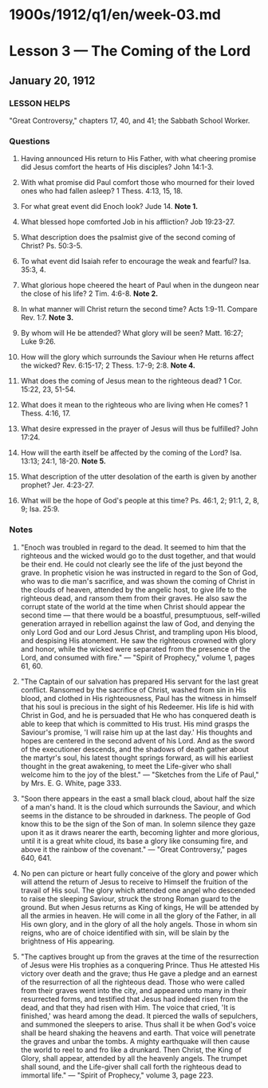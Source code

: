 # 1900s/1912/q1/en/week-03.md

# Lesson 3 — The Coming of the Lord
## January 20, 1912

### LESSON HELPS
"Great Controversy," chapters 17, 40, and 41; the Sabbath School Worker.

### Questions

1. Having announced His return to His Father, with what cheering promise did Jesus comfort the hearts of His disciples? John 14:1-3.

2. With what promise did Paul comfort those who mourned for their loved ones who had fallen asleep? 1 Thess. 4:13, 15, 18.

3. For what great event did Enoch look? Jude 14. **Note 1.**

4. What blessed hope comforted Job in his affliction? Job 19:23-27.

5. What description does the psalmist give of the second coming of Christ? Ps. 50:3-5.

6. To what event did Isaiah refer to encourage the weak and fearful? Isa. 35:3, 4.

7. What glorious hope cheered the heart of Paul when in the dungeon near the close of his life? 2 Tim. 4:6-8. **Note 2.**

8. In what manner will Christ return the second time? Acts 1:9-11. Compare Rev. 1:7. **Note 3.**

9. By whom will He be attended? What glory will be seen? Matt. 16:27; Luke 9:26.

10. How will the glory which surrounds the Saviour when He returns affect the wicked? Rev. 6:15-17; 2 Thess. 1:7-9; 2:8. **Note 4.**

11. What does the coming of Jesus mean to the righteous dead? 1 Cor. 15:22, 23, 51-54.

12. What does it mean to the righteous who are living when He comes? 1 Thess. 4:16, 17.

13. What desire expressed in the prayer of Jesus will thus be fulfilled? John 17:24.

14. How will the earth itself be affected by the coming of the Lord? Isa. 13:13; 24:1, 18-20. **Note 5.**

15. What description of the utter desolation of the earth is given by another prophet? Jer. 4:23-27.

16. What will be the hope of God's people at this time? Ps. 46:1, 2; 91:1, 2, 8, 9; Isa. 25:9.

### Notes

1. "Enoch was troubled in regard to the dead. It seemed to him that the righteous and the wicked would go to the dust together, and that would be their end. He could not clearly see the life of the just beyond the grave. In prophetic vision he was instructed in regard to the Son of God, who was to die man's sacrifice, and was shown the coming of Christ in the clouds of heaven, attended by the angelic host, to give life to the righteous dead, and ransom them from their graves. He also saw the corrupt state of the world at the time when Christ should appear the second time — that there would be a boastful, presumptuous, self-willed generation arrayed in rebellion against the law of God, and denying the only Lord God and our Lord Jesus Christ, and trampling upon His blood, and despising His atonement. He saw the righteous crowned with glory and honor, while the wicked were separated from the presence of the Lord, and consumed with fire." — "Spirit of Prophecy," volume 1, pages 61, 60.

2. "The Captain of our salvation has prepared His servant for the last great conflict. Ransomed by the sacrifice of Christ, washed from sin in His blood, and clothed in His righteousness, Paul has the witness in himself that his soul is precious in the sight of his Redeemer. His life is hid with Christ in God, and he is persuaded that He who has conquered death is able to keep that which is committed to His trust. His mind grasps the Saviour's promise, 'I will raise him up at the last day.' His thoughts and hopes are centered in the second advent of his Lord. And as the sword of the executioner descends, and the shadows of death gather about the martyr's soul, his latest thought springs forward, as will his earliest thought in the great awakening, to meet the Life-giver who shall welcome him to the joy of the blest." — "Sketches from the Life of Paul," by Mrs. E. G. White, page 333.

3. "Soon there appears in the east a small black cloud, about half the size of a man's hand. It is the cloud which surrounds the Saviour, and which seems in the distance to be shrouded in darkness. The people of God know this to be the sign of the Son of man. In solemn silence they gaze upon it as it draws nearer the earth, becoming lighter and more glorious, until it is a great white cloud, its base a glory like consuming fire, and above it the rainbow of the covenant." — "Great Controversy," pages 640, 641.

4. No pen can picture or heart fully conceive of the glory and power which will attend the return of Jesus to receive to Himself the fruition of the travail of His soul. The glory which attended one angel who descended to raise the sleeping Saviour, struck the strong Roman guard to the ground. But when Jesus returns as King of kings, He will be attended by all the armies in heaven. He will come in all the glory of the Father, in all His own glory, and in the glory of all the holy angels. Those in whom sin reigns, who are of choice identified with sin, will be slain by the brightness of His appearing.

5. "The captives brought up from the graves at the time of the resurrection of Jesus were His trophies as a conquering Prince. Thus He attested His victory over death and the grave; thus He gave a pledge and an earnest of the resurrection of all the righteous dead. Those who were called from their graves went into the city, and appeared unto many in their resurrected forms, and testified that Jesus had indeed risen from the dead, and that they had risen with Him. The voice that cried, 'It is finished,' was heard among the dead. It pierced the walls of sepulchers, and summoned the sleepers to arise. Thus shall it be when God's voice shall be heard shaking the heavens and earth. That voice will penetrate the graves and unbar the tombs. A mighty earthquake will then cause the world to reel to and fro like a drunkard. Then Christ, the King of Glory, shall appear, attended by all the heavenly angels. The trumpet shall sound, and the Life-giver shall call forth the righteous dead to immortal life." — "Spirit of Prophecy," volume 3, page 223.